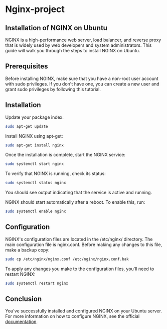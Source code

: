 # Nginx-project

## Installation of NGINX on Ubuntu

NGINX is a high-performance web server, load balancer, and reverse proxy that is widely used by web developers and system administrators. This guide will walk you through the steps to install NGINX on Ubuntu.

## Prerequisites
Before installing NGINX, make sure that you have a non-root user account with sudo privileges. If you don't have one, you can create a new user and grant sudo privileges by following this tutorial.

## Installation

Update your package index:

```bash
sudo apt-get update
```

Install NGINX using apt-get:
```bash
sudo apt-get install nginx
```
Once the installation is complete, start the NGINX service:
```bash
sudo systemctl start nginx
```
To verify that NGINX is running, check its status:
```bash
sudo systemctl status nginx
```
You should see output indicating that the service is active and running.

NGINX should start automatically after a reboot. To enable this, run:
```bash
sudo systemctl enable nginx
```
## Configuration

NGINX's configuration files are located in the /etc/nginx/ directory. The main configuration file is nginx.conf. Before making any changes to this file, make a backup copy:
```bash
sudo cp /etc/nginx/nginx.conf /etc/nginx/nginx.conf.bak
```
To apply any changes you make to the configuration files, you'll need to restart NGINX:
```bash
sudo systemctl restart nginx
```
## Conclusion
You've successfully installed and configured NGINX on your Ubuntu server. For more information on how to configure NGINX, see the official [documentation](https://nginx.org/en/docs/).
